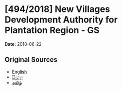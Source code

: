 # [494/2018] New Villages Development Authority for Plantation Region - GS

**Date:** 2018-06-22

## Original Sources

- [English](https://documents.gov.lk/view/bills/2018/6/494-2018_E.pdf)
- [සිංහල](https://documents.gov.lk/view/bills/2018/6/494-2018_S.pdf)
- [தமிழ்](https://documents.gov.lk/view/bills/2018/6/494-2018_T.pdf)
